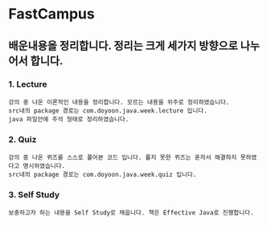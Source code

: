 # FastCampus

## 배운내용을 정리합니다. 정리는 크게 세가지 방향으로 나누어서 합니다.

### 1. Lecture
	강의 중 나온 이론적인 내용을 정리합니다. 모르는 내용을 위주로 정리하였습니다.
	src내의 package 경로는 com.doyoon.java.week.lecture 입니다.
	java 파일안에 주석 형태로 정리하였습니다.
	
### 2. Quiz
	강의 중 나온 퀴즈를 스스로 풀어본 코드 입니다. 풀지 못한 퀴즈는 혼자서 해결하지 못하였다고 명시하였습니다.
	src내의 package 경로는 com.doyoon.java.week.quiz 입니다.
	
### 3. Self Study
	보충하고자 하는 내용을 Self Study로 채웁니다. 책은 Effective Java로 진행합니다.